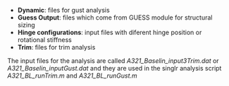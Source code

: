- __Dynamic__: files for gust analysis
- __Guess Output__: files which come from GUESS module for structural sizing
- __Hinge configurations__: input files with diferent hinge position or rotational stiffness
- __Trim__: files for trim analysis

The input files for the analysis are called _A321_Baselin_input3Trim.dat_ or _A321_Baselin_inputGust.dat_ and they are used in the singlr analysis script _A321_BL_runTrim.m_ and _A321_BL_runGust.m_
